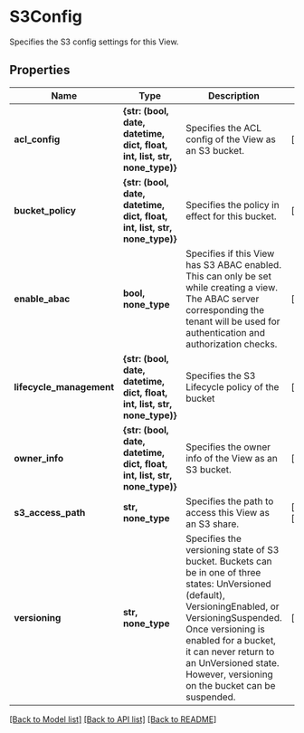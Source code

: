 # S3Config

Specifies the S3 config settings for this View.

## Properties
Name | Type | Description | Notes
------------ | ------------- | ------------- | -------------
**acl_config** | **{str: (bool, date, datetime, dict, float, int, list, str, none_type)}** | Specifies the ACL config of the View as an S3 bucket. | [optional] 
**bucket_policy** | **{str: (bool, date, datetime, dict, float, int, list, str, none_type)}** | Specifies the policy in effect for this bucket. | [optional] 
**enable_abac** | **bool, none_type** | Specifies if this View has S3 ABAC enabled. This can only be set while creating a view. The ABAC server corresponding the tenant will be used for authentication and authorization checks.  | [optional] 
**lifecycle_management** | **{str: (bool, date, datetime, dict, float, int, list, str, none_type)}** | Specifies the S3 Lifecycle policy of the bucket | [optional] 
**owner_info** | **{str: (bool, date, datetime, dict, float, int, list, str, none_type)}** | Specifies the owner info of the View as an S3 bucket. | [optional] 
**s3_access_path** | **str, none_type** | Specifies the path to access this View as an S3 share. | [optional] [readonly] 
**versioning** | **str, none_type** | Specifies the versioning state of S3 bucket. Buckets can be in one of three states: UnVersioned (default), VersioningEnabled, or VersioningSuspended. Once versioning is enabled for a bucket, it can never return to an UnVersioned state. However, versioning on the bucket can be suspended. | [optional] 

[[Back to Model list]](../README.md#documentation-for-models) [[Back to API list]](../README.md#documentation-for-api-endpoints) [[Back to README]](../README.md)


